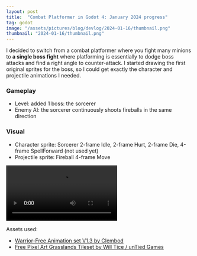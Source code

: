 ```yaml
---
layout: post
title:  "Combat Platformer in Godot 4: January 2024 progress"
tag: godot
image: "/assets/pictures/blog/devlog/2024-01-16/thumbnail.png"
thumbnail: "2024-01-16/thumbnail.png"
---
```


I decided to switch from a combat platformer where you fight many minions to **a single boss fight** where platforming is essentially to dodge boss attacks and find a right angle to counter-attack. I started drawing the first original sprites for the boss, so I could get exactly the character and projectile animations I needed.

### Gameplay

- Level: added 1 boss: the sorcerer
- Enemy AI: the sorcerer continuously shoots fireballs in the same direction

### Visual

- Character sprite: Sorcerer 2-frame Idle, 2-frame Hurt, 2-frame Die, 4-frame SpellForward (not used yet)
- Projectile sprite: Fireball 4-frame Move

<video autoplay="autoplay" loop="loop">
  <source src="/assets/pictures/blog/devlog/2024-01-16/2024-01-16 Godot 4 Platformer Combat progress - Boss - Fireball, Hurt and Die 640x360.webm" type="video/webm">
</video>

Assets used:
- [Warrior-Free Animation set V1.3 by Clembod](https://clembod.itch.io/warrior-free-animation-set)
- [Free Pixel Art Grasslands Tileset by Will Tice / unTied Games](https://untiedgames.itch.io/free-grasslands-tileset)

